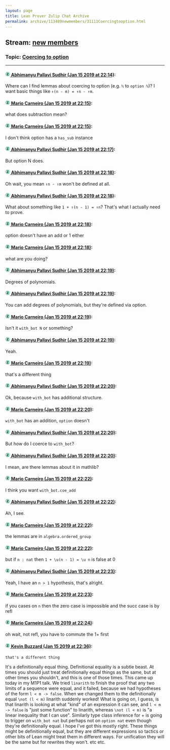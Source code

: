 ```yaml
---
layout: page
title: Lean Prover Zulip Chat Archive 
permalink: archive/113489newmembers/31111Coercingtooption.html
---
```


## Stream: [new members](index.html)
### Topic: [Coercing to option](31111Coercingtooption.html)

---

#### [![Click to go to Zulip](../../assets/img/zulip2.png) Abhimanyu Pallavi Sudhir (Jan 15 2019 at 22:14)](https://leanprover.zulipchat.com/#narrow/stream/113489-new%20members/topic/Coercing%20to%20option/near/155204948):
Where can I find lemmas about coercing to option (e.g. `ℕ` to `option ℕ`)? I want basic things like `↑(n - m) = ↑n - ↑m`.

#### [![Click to go to Zulip](../../assets/img/zulip2.png) Mario Carneiro (Jan 15 2019 at 22:15)](https://leanprover.zulipchat.com/#narrow/stream/113489-new%20members/topic/Coercing%20to%20option/near/155204961):
what does subtraction mean?

#### [![Click to go to Zulip](../../assets/img/zulip2.png) Mario Carneiro (Jan 15 2019 at 22:15)](https://leanprover.zulipchat.com/#narrow/stream/113489-new%20members/topic/Coercing%20to%20option/near/155204982):
I don't think option has a `has_sub` instance

#### [![Click to go to Zulip](../../assets/img/zulip2.png) Abhimanyu Pallavi Sudhir (Jan 15 2019 at 22:17)](https://leanprover.zulipchat.com/#narrow/stream/113489-new%20members/topic/Coercing%20to%20option/near/155205154):
But option N does.

#### [![Click to go to Zulip](../../assets/img/zulip2.png) Abhimanyu Pallavi Sudhir (Jan 15 2019 at 22:18)](https://leanprover.zulipchat.com/#narrow/stream/113489-new%20members/topic/Coercing%20to%20option/near/155205221):
Oh wait, you mean `↑n - ↑m` won't be defined at all.

#### [![Click to go to Zulip](../../assets/img/zulip2.png) Abhimanyu Pallavi Sudhir (Jan 15 2019 at 22:18)](https://leanprover.zulipchat.com/#narrow/stream/113489-new%20members/topic/Coercing%20to%20option/near/155205251):
What about something like `1 + ↑(n - 1) = ↑n`? That's what I actually need to prove.

#### [![Click to go to Zulip](../../assets/img/zulip2.png) Mario Carneiro (Jan 15 2019 at 22:18)](https://leanprover.zulipchat.com/#narrow/stream/113489-new%20members/topic/Coercing%20to%20option/near/155205270):
option doesn't have an add or 1 either

#### [![Click to go to Zulip](../../assets/img/zulip2.png) Mario Carneiro (Jan 15 2019 at 22:18)](https://leanprover.zulipchat.com/#narrow/stream/113489-new%20members/topic/Coercing%20to%20option/near/155205286):
what are you doing?

#### [![Click to go to Zulip](../../assets/img/zulip2.png) Abhimanyu Pallavi Sudhir (Jan 15 2019 at 22:19)](https://leanprover.zulipchat.com/#narrow/stream/113489-new%20members/topic/Coercing%20to%20option/near/155205303):
Degrees of polynomials.

#### [![Click to go to Zulip](../../assets/img/zulip2.png) Abhimanyu Pallavi Sudhir (Jan 15 2019 at 22:19)](https://leanprover.zulipchat.com/#narrow/stream/113489-new%20members/topic/Coercing%20to%20option/near/155205315):
You can add degrees of polynomials, but they're defined via option.

#### [![Click to go to Zulip](../../assets/img/zulip2.png) Mario Carneiro (Jan 15 2019 at 22:19)](https://leanprover.zulipchat.com/#narrow/stream/113489-new%20members/topic/Coercing%20to%20option/near/155205329):
Isn't it `with_bot N` or something?

#### [![Click to go to Zulip](../../assets/img/zulip2.png) Abhimanyu Pallavi Sudhir (Jan 15 2019 at 22:19)](https://leanprover.zulipchat.com/#narrow/stream/113489-new%20members/topic/Coercing%20to%20option/near/155205336):
Yeah.

#### [![Click to go to Zulip](../../assets/img/zulip2.png) Mario Carneiro (Jan 15 2019 at 22:19)](https://leanprover.zulipchat.com/#narrow/stream/113489-new%20members/topic/Coercing%20to%20option/near/155205346):
that's a different thing

#### [![Click to go to Zulip](../../assets/img/zulip2.png) Abhimanyu Pallavi Sudhir (Jan 15 2019 at 22:20)](https://leanprover.zulipchat.com/#narrow/stream/113489-new%20members/topic/Coercing%20to%20option/near/155205412):
Ok, because `with_bot` has additional structure.

#### [![Click to go to Zulip](../../assets/img/zulip2.png) Mario Carneiro (Jan 15 2019 at 22:20)](https://leanprover.zulipchat.com/#narrow/stream/113489-new%20members/topic/Coercing%20to%20option/near/155205415):
`with_bot` has an addition, `option` doesn't

#### [![Click to go to Zulip](../../assets/img/zulip2.png) Abhimanyu Pallavi Sudhir (Jan 15 2019 at 22:20)](https://leanprover.zulipchat.com/#narrow/stream/113489-new%20members/topic/Coercing%20to%20option/near/155205416):
But how do I coerce to `with_bot`?

#### [![Click to go to Zulip](../../assets/img/zulip2.png) Abhimanyu Pallavi Sudhir (Jan 15 2019 at 22:20)](https://leanprover.zulipchat.com/#narrow/stream/113489-new%20members/topic/Coercing%20to%20option/near/155205423):
I mean, are there lemmas about it in mathlib?

#### [![Click to go to Zulip](../../assets/img/zulip2.png) Mario Carneiro (Jan 15 2019 at 22:22)](https://leanprover.zulipchat.com/#narrow/stream/113489-new%20members/topic/Coercing%20to%20option/near/155205548):
I think you want `with_bot.coe_add`

#### [![Click to go to Zulip](../../assets/img/zulip2.png) Abhimanyu Pallavi Sudhir (Jan 15 2019 at 22:22)](https://leanprover.zulipchat.com/#narrow/stream/113489-new%20members/topic/Coercing%20to%20option/near/155205551):
Ah, I see.

#### [![Click to go to Zulip](../../assets/img/zulip2.png) Mario Carneiro (Jan 15 2019 at 22:22)](https://leanprover.zulipchat.com/#narrow/stream/113489-new%20members/topic/Coercing%20to%20option/near/155205560):
the lemmas are in `algebra.ordered_group`

#### [![Click to go to Zulip](../../assets/img/zulip2.png) Mario Carneiro (Jan 15 2019 at 22:22)](https://leanprover.zulipchat.com/#narrow/stream/113489-new%20members/topic/Coercing%20to%20option/near/155205587):
but if `n : nat` then `1 + \u(n - 1) = \u n` is false at 0

#### [![Click to go to Zulip](../../assets/img/zulip2.png) Abhimanyu Pallavi Sudhir (Jan 15 2019 at 22:23)](https://leanprover.zulipchat.com/#narrow/stream/113489-new%20members/topic/Coercing%20to%20option/near/155205616):
Yeah, I have an `n > 1` hypothesis, that's alright.

#### [![Click to go to Zulip](../../assets/img/zulip2.png) Mario Carneiro (Jan 15 2019 at 22:23)](https://leanprover.zulipchat.com/#narrow/stream/113489-new%20members/topic/Coercing%20to%20option/near/155205634):
if you cases on `n` then the zero case is impossible and the succ case is by refl

#### [![Click to go to Zulip](../../assets/img/zulip2.png) Mario Carneiro (Jan 15 2019 at 22:24)](https://leanprover.zulipchat.com/#narrow/stream/113489-new%20members/topic/Coercing%20to%20option/near/155205704):
oh wait, not refl, you have to commute the 1+ first

#### [![Click to go to Zulip](../../assets/img/zulip2.png) Kevin Buzzard (Jan 15 2019 at 22:36)](https://leanprover.zulipchat.com/#narrow/stream/113489-new%20members/topic/Coercing%20to%20option/near/155206605):
```quote
that's a different thing
```
 It's a definitionally equal thing. Definitional equality is a subtle beast. At times you should just treat definitionally equal things as the same, but at other times you shouldn't, and this is one of those times. This came up today in my M1P1 talk. We tried `linarith` to finish the proof that any two limits of a sequence were equal, and it failed, because we had hypotheses of the form `l < m -> false`. When we changed them to the definitionally equal `\not (l < m)` linarith suddenly worked! What is going on, I guess, is that linarith is looking at what "kind" of an expression it can see, and `l < m -> false` is "just some function" to linarith, whereas `\not (l < m)` is "a linear inequality that I can use". Similarly type class inference for + is going to trigger on `with_bot nat` but perhaps not on `option nat` even though they're definitionally equal. I hope I've got this mostly right. These things might be definitionally equal, but they are different expressions so tactics or other bits of Lean might treat them in different ways. For unification they will be the same but for rewrites they won't. etc etc.

